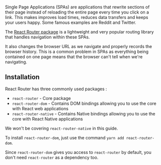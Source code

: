 Single Page Applications (SPAs) are applications that rewrite sections of their page instead of reloading the entire page every time you click on a link. This makes improves load times, reduces data transfers and keeps your users happy. Some famous examples are Reddit and Twitter.

The [React Router package](https://github.com/remix-run/react-router) is a lightweight and very popular routing library that handles navigation within these SPAs.

It also changes the browser URL as we navigate and properly records the browser history. This is a common problem in SPAs as everything being contained on one page means that the browser can't tell when we're navigating.

## Installation

React Router has three commonly used packages : 
  - `react-router` - Core package 
  - `react-router-dom` - Contains DOM bindings allowing you to use the core with React web applications
  - `react-router-native` - Contains Native bindings allowing you to use the core with React Native applications

We won't be covering `react-router-native` in this guide.

To install `react-router-dom`, just use the command `yarn add react-router-dom`. 

Since `react-router-dom` gives you access to `react-router` by default, you don't need `react-router` as a dependency too.